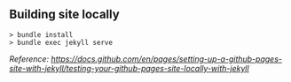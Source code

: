 ## Building site locally
```
> bundle install
> bundle exec jekyll serve
```

*Reference: https://docs.github.com/en/pages/setting-up-a-github-pages-site-with-jekyll/testing-your-github-pages-site-locally-with-jekyll*

